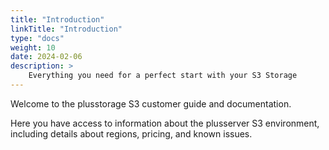 ```yaml
---
title: "Introduction"
linkTitle: "Introduction"
type: "docs"
weight: 10
date: 2024-02-06
description: >
    Everything you need for a perfect start with your S3 Storage
---
```


Welcome to the plusstorage S3 customer guide and documentation.

Here you have access to information about the plusserver S3 environment, including details about regions, pricing, and known issues.
